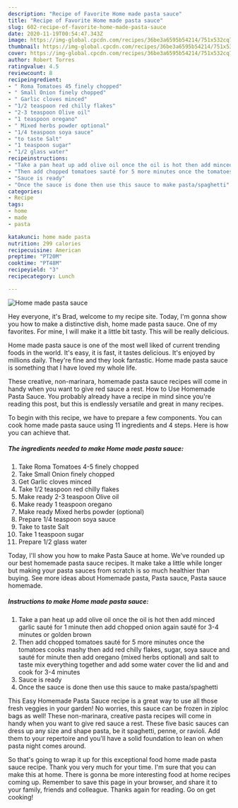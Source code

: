 ```yaml
---
description: "Recipe of Favorite Home made pasta sauce"
title: "Recipe of Favorite Home made pasta sauce"
slug: 602-recipe-of-favorite-home-made-pasta-sauce
date: 2020-11-19T00:54:47.343Z
image: https://img-global.cpcdn.com/recipes/36be3a6595b54214/751x532cq70/home-made-pasta-sauce-recipe-main-photo.jpg
thumbnail: https://img-global.cpcdn.com/recipes/36be3a6595b54214/751x532cq70/home-made-pasta-sauce-recipe-main-photo.jpg
cover: https://img-global.cpcdn.com/recipes/36be3a6595b54214/751x532cq70/home-made-pasta-sauce-recipe-main-photo.jpg
author: Robert Torres
ratingvalue: 4.5
reviewcount: 8
recipeingredient:
- " Roma Tomatoes 45 finely chopped"
- " Small Onion finely chopped"
- " Garlic cloves minced"
- "1/2 teaspoon red chilly flakes"
- "2-3 teaspoon Olive oil"
- "1 teaspoon oregano"
- " Mixed herbs powder optional"
- "1/4 teaspoon soya sauce"
- "to taste Salt"
- "1 teaspoon sugar"
- "1/2 glass water"
recipeinstructions:
- "Take a pan heat up add olive oil once the oil is hot then add minced garlic sauté for 1 minute then add chopped onion again sauté for 3-4 minutes or golden brown"
- "Then add chopped tomatoes sauté for 5 more minutes once the tomatoes cooks mashy then add red chilly flakes, sugar, soya sauce and sauté for minute then add oregano (mixed herbs optional) and salt to taste mix everything together and add some water cover the lid and and cook for 3-4 minutes"
- "Sauce is ready"
- "Once the sauce is done then use this sauce to make pasta/spaghetti"
categories:
- Recipe
tags:
- home
- made
- pasta

katakunci: home made pasta 
nutrition: 299 calories
recipecuisine: American
preptime: "PT20M"
cooktime: "PT48M"
recipeyield: "3"
recipecategory: Lunch

---
```



![Home made pasta sauce](https://img-global.cpcdn.com/recipes/36be3a6595b54214/751x532cq70/home-made-pasta-sauce-recipe-main-photo.jpg)

Hey everyone, it's Brad, welcome to my recipe site. Today, I'm gonna show you how to make a distinctive dish, home made pasta sauce. One of my favorites. For mine, I will make it a little bit tasty. This will be really delicious.

Home made pasta sauce is one of the most well liked of current trending foods in the world. It's easy, it is fast, it tastes delicious. It's enjoyed by millions daily. They're fine and they look fantastic. Home made pasta sauce is something that I have loved my whole life.

These creative, non-marinara, homemade pasta sauce recipes will come in handy when you want to give red sauce a rest. How to Use Homemade Pasta Sauce. You probably already have a recipe in mind since you&#39;re reading this post, but this is endlessly versatile and great in many recipes.


To begin with this recipe, we have to prepare a few components. You can cook home made pasta sauce using 11 ingredients and 4 steps. Here is how you can achieve that.

<!--inarticleads1-->

##### The ingredients needed to make Home made pasta sauce:

1. Take  Roma Tomatoes 4-5 finely chopped
1. Take  Small Onion finely chopped
1. Get  Garlic cloves minced
1. Take 1/2 teaspoon red chilly flakes
1. Make ready 2-3 teaspoon Olive oil
1. Make ready 1 teaspoon oregano
1. Make ready  Mixed herbs powder (optional)
1. Prepare 1/4 teaspoon soya sauce
1. Take to taste Salt
1. Take 1 teaspoon sugar
1. Prepare 1/2 glass water


Today, I&#39;ll show you how to make Pasta Sauce at home. We&#39;ve rounded up our best homemade pasta sauce recipes. It make take a little while longer but making your pasta sauces from scratch is so much healthier than buying. See more ideas about Homemade pasta, Pasta sauce, Pasta sauce homemade. 

<!--inarticleads2-->

##### Instructions to make Home made pasta sauce:

1. Take a pan heat up add olive oil once the oil is hot then add minced garlic sauté for 1 minute then add chopped onion again sauté for 3-4 minutes or golden brown
1. Then add chopped tomatoes sauté for 5 more minutes once the tomatoes cooks mashy then add red chilly flakes, sugar, soya sauce and sauté for minute then add oregano (mixed herbs optional) and salt to taste mix everything together and add some water cover the lid and and cook for 3-4 minutes
1. Sauce is ready
1. Once the sauce is done then use this sauce to make pasta/spaghetti


This Easy Homemade Pasta Sauce recipe is a great way to use all those fresh veggies in your garden! No worries, this sauce can be frozen in ziploc bags as well! These non-marinara, creative pasta recipes will come in handy when you want to give red sauce a rest. These five basic sauces can dress up any size and shape pasta, be it spaghetti, penne, or ravioli. Add them to your repertoire and you&#39;ll have a solid foundation to lean on when pasta night comes around. 

So that's going to wrap it up for this exceptional food home made pasta sauce recipe. Thank you very much for your time. I'm sure that you can make this at home. There is gonna be more interesting food at home recipes coming up. Remember to save this page in your browser, and share it to your family, friends and colleague. Thanks again for reading. Go on get cooking!
